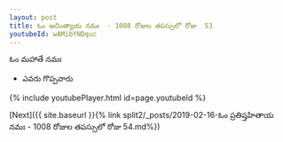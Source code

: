 ```yaml
---
layout: post
title: ఓం అచింత్యాయ నమః  - 1008 రోజుల తపస్సులో రోజు  53
youtubeId: wAMibYNDquc
---
```

 
 
 ఓం మహాతే నమః  
 
 -  ఎవరు గొప్పవారు 
 
  
 
  
 
 
 
 
 
 


{% include youtubePlayer.html id=page.youtubeId %}
 
[Next]({{ site.baseurl }}{% link  split2/_posts/2019-02-16-ఓం ప్రతిష్తహితాయ నమః  - 1008 రోజుల తపస్సులో రోజు  54.md%})
 
